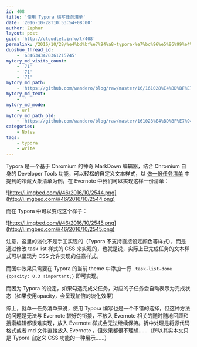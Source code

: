```yaml
---
id: 408
title: '使用 Typora 编写任务清单'
date: '2016-10-28T10:53:54+08:00'
author: Zephur
layout: post
guid: 'http://cloudlet.info/t/408'
permalink: /2016/10/28/%e4%bd%bf%e7%94%a8-typora-%e7%bc%96%e5%86%99%e4%bb%bb%e5%8a%a1%e6%b8%85%e5%8d%95/
duoshuo_thread_id:
    - '6346343470361215745'
mytory_md_visits_count:
    - '71'
    - '71'
    - '71'
mytory_md_path:
    - 'https://github.com/wandero/blog/raw/master/16/161028%E4%BD%BF%E7%94%A8%20Typora%20%E7%BC%96%E5%86%99%E4%BB%BB%E5%8A%A1%E6%B8%85%E5%8D%95.md'
mytory_md_text:
    - ''
mytory_md_mode:
    - url
mytory_md_path_old:
    - 'https://github.com/wandero/blog/raw/master/161028%E4%BD%BF%E7%94%A8%20Typora%20%E7%BC%96%E5%86%99%E4%BB%BB%E5%8A%A1%E6%B8%85%E5%8D%95.md'
categories:
    - Notes
tags:
    - typora
    - write
---
```


Typora 是一个基于 Chromium 的神奇 MarkDown 编辑器，结合 Chromium 自身的 Developer Tools 功能，可以轻松的自定义文本样式，以 [做一份任务清单](http://cloudlet.info/t/406) 中提到的冷藏大象清单为例，在 Evernote 中我们可以实现这样一份清单：

<!-- more -->

![http://i.imgbed.com/i/46/2016/10/2544.png](http://i.imgbed.com/i/46/2016/10/2544.png)

而在 Typora 中可以变成这个样子：

![http://i.imgbed.com/i/46/2016/10/2545.png](http://i.imgbed.com/i/46/2016/10/2545.png)

注意，这里的淡化不是手工实现的（Typora 不支持直接设定颜色等样式），而是通过修改 task list 样式的 CSS 来实现的，也就是说，实际上已完成任务的文本样式可以呈现为 CSS 允许实现的任意样式。

而图中效果只需要在 Typora 的当前 theme 中添加一行 `.task-list-done {opacity: 0.3 !important;}` 即可实现。

而因为 Typora 的设定，如果勾选完成父任务，对应的子任务会自动表示为完成状态（如果使用opacity，会呈现加倍的淡化效果）

综上，就单一任务清单来说，使用 Typora 编写也是一个不错的选择，但这种方法的问题是无法与 Evernote 较好的衔接，不放入 Evernote 相关的随时随地回顾和搜索编辑都很难实现，放入 Evernote 样式会无法继续保持。折中处理是将源代码格式或者 md 文件直接放入 Evernote ，但效果都很不理想……（所以其实本文只是 Typora 自定义 CSS 功能的一种展示……）